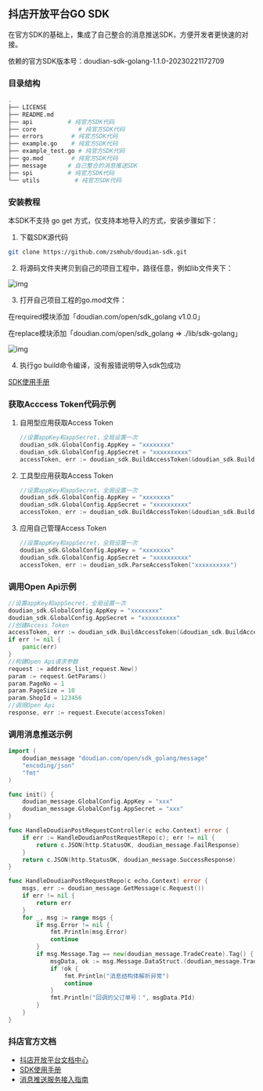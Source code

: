 ## 抖店开放平台GO SDK

在官方SDK的基础上，集成了自己整合的消息推送SDK，方便开发者更快速的对接。

依赖的官方SDK版本号：doudian-sdk-golang-1.1.0-20230221172709

### 目录结构

```sh
.
├── LICENSE
├── README.md
├── api			 # 纯官方SDK代码
├── core			# 纯官方SDK代码
├── errors		  # 纯官方SDK代码
├── example.go	  # 纯官方SDK代码
├── example_test.go # 纯官方SDK代码
├── go.mod		  # 纯官方SDK代码
├── message		 # 自己整合的消息推送SDK
├── spi			 # 纯官方SDK代码
└── utils		   # 纯官方SDK代码
```

### 安装教程

本SDK不支持 go get 方式，仅支持本地导入的方式，安装步骤如下：

1. 下载SDK源代码

```sh
git clone https://github.com/zsmhub/doudian-sdk.git
```

2. 将源码文件夹拷贝到自己的项目工程中，路径任意，例如lib文件夹下：

![img](https://zsmhub.github.io/images/2023/WX20230225-094247.png)

3. 打开自己项目工程的go.mod文件：

在required模块添加「doudian.com/open/sdk_golang v1.0.0」

在replace模块添加「doudian.com/open/sdk_golang => ./lib/sdk-golang」

![img](https://zsmhub.github.io/images/2023/85070dc7744711edb8723436ac12008a.png)

4. 执行go build命令编译，没有报错说明导入sdk包成功

[SDK使用手册](https://op.jinritemai.com/docs/guide-docs/1041/1072)

### 获取Acccess Token代码示例

1. 自用型应用获取Access Token

	```go
	//设置appKey和appSecret，全局设置一次
	doudian_sdk.GlobalConfig.AppKey = "xxxxxxxx"
	doudian_sdk.GlobalConfig.AppSecret = "xxxxxxxxxx"
	accessToken, err := doudian_sdk.BuildAccessToken(&doudian_sdk.BuildAccessTokenParam{ShopId: 4463798})
	```

2. 工具型应用获取Access Token

	```go
	//设置appKey和appSecret，全局设置一次
	doudian_sdk.GlobalConfig.AppKey = "xxxxxxxx"
	doudian_sdk.GlobalConfig.AppSecret = "xxxxxxxxxx"
	accessToken, err := doudian_sdk.BuildAccessToken(&doudian_sdk.BuildAccessTokenParam{Code: "xxxxxxxx"})
	```

3. 应用自己管理Access Token

	```go
	//设置appKey和appSecret，全局设置一次
	doudian_sdk.GlobalConfig.AppKey = "xxxxxxxx"
	doudian_sdk.GlobalConfig.AppSecret = "xxxxxxxxxx"
	accessToken, err := doudian_sdk.ParseAccessToken("xxxxxxxxxx")
	```

### 调用Open Api示例

```go
//设置appKey和appSecret，全局设置一次
doudian_sdk.GlobalConfig.AppKey = "xxxxxxxx"
doudian_sdk.GlobalConfig.AppSecret = "xxxxxxxxxx"
//创建Access Token
accessToken, err := doudian_sdk.BuildAccessToken(&doudian_sdk.BuildAccessTokenParam{ShopId: 4463798})
if err != nil {
	panic(err)
}
//构建Open Api请求参数
request := address_list_request.New()
param := request.GetParams()
param.PageNo = 1
param.PageSize = 10
param.ShopId = 123456
//调用Open Api
response, err := request.Execute(accessToken)
```

### 调用消息推送示例

```go
import (
	doudian_message "doudian.com/open/sdk_golang/message"
	"encoding/json"
	"fmt"
)

func init() {
	doudian_message.GlobalConfig.AppKey = "xxx"
	doudian_message.GlobalConfig.AppSecret = "xxx"
}

func HandleDoudianPostRequestController(c echo.Context) error {
	if err := HandleDoudianPostRequestRepo(c); err != nil {
		return c.JSON(http.StatusOK, doudian_message.FailResponse)
	}
	return c.JSON(http.StatusOK, doudian_message.SuccessResponse)
}

func HandleDoudianPostRequestRepo(c echo.Context) error {
	msgs, err := doudian_message.GetMessage(c.Request())
	if err != nil {
		return err
	}
	for _, msg := range msgs {
		if msg.Error != nil {
			fmt.Println(msg.Error)
			continue
		}
		if msg.Message.Tag == new(doudian_message.TradeCreate).Tag() {
			msgData, ok := msg.Message.DataStruct.(doudian_message.TradeCreate)
			if !ok {
				fmt.Println("消息结构体解析异常")
				continue
			}
			fmt.Println("回调的父订单号：", msgData.PId)
		}
	}
}
```

### 抖店官方文档

- [抖店开放平台文档中心](https://op.jinritemai.com/docs/guide-docs/213/14)
- [SDK使用手册](https://op.jinritemai.com/docs/guide-docs/1041/1072)
- [消息推送服务接入指南](https://op.jinritemai.com/docs/guide-docs/215/1977)
